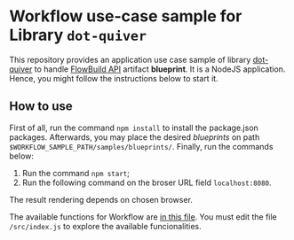 # Workflow use-case sample for Library ```dot-quiver```

This repository provides an application use case sample of library [dot-quiver](https://github.com/brunolnetto/dot-quiver) to handle [FlowBuild API](https://github.com/flow-build) artifact **blueprint**. It is a NodeJS application. Hence, you might follow the instructions below to start it.

## How to use

First of all, run the command ```npm install``` to install the package.json packages. Afterwards, you may place the desired _blueprints_ on path ```$WORKFLOW_SAMPLE_PATH/samples/blueprints/```. Finally, run the commands below:

1. Run the command ```npm start```; 
2. Run the following command on the broser URL field ```localhost:8080```.

The result rendering depends on chosen browser. 

The available functions for Workflow are [in this file](https://github.com/dot-quiver/dot-quiver-api/blob/master/utils/workflow/parsers.js). You must edit the file ```/src/index.js``` to explore the available funcionalities.
